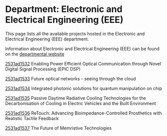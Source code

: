 # Department: **Electronic and Electrical Engineering (EEE)**

This page lists all the available projects hosted in the Electronic and Electrical Engineering (EEE) department.

Information about Electronic and Electrical Engineering (EEE) can be found on the [departmental website](https://www.ucl.ac.uk/electronic-electrical-engineering)

[2531ad1532](../projects/2531ad1532.md) Enabling Power Efficient Optical Communication through Novel Digital Signal Processing (EPIC DSP)

[2531ad1533](../projects/2531ad1533.md) Future optical networks - seeing through the cloud

[2531ad1534](../projects/2531ad1534.md) Integrated photonic solutions for quantum manipulation on chip

[2531ad1535](../projects/2531ad1535.md) Passive Daytime Radiative Cooling Technologies for the Decarbonisation of Cooling in Electric Vehicles and the Built Environment

[2531ad1536](../projects/2531ad1536.md) ReTouch: Advancing Bioimpedance-Controlled Prosthetics with Realistic Tactile Feedback

[2531ad1537](../projects/2531ad1537.md) The Future of Memristive Technologies

